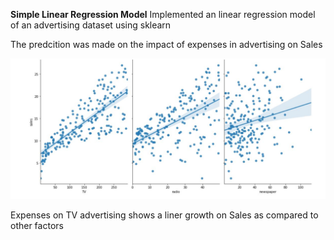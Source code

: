 **Simple Linear Regression Model**
Implemented an linear regression model of an advertising dataset using sklearn

The predcition was made on the impact of expenses in advertising on Sales 

![](prediction.JPG)


Expenses on TV advertising shows a liner growth on Sales as compared to other factors
